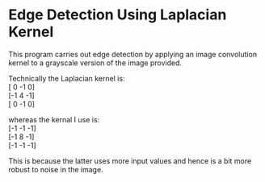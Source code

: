 # Edge Detection Using Laplacian Kernel

This program carries out edge detection by applying an image convolution kernel to a grayscale version of the image provided.

Technically the Laplacian kernel is:  
[ 0 -1  0]  
[-1  4 -1]  
[ 0 -1  0]  

whereas the kernal I use is:  
[-1 -1 -1]  
[-1  8 -1]  
[-1 -1 -1]  
  
This is because the latter uses more input values and hence is a bit more robust to noise in the image. 
